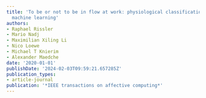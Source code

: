 ```yaml
---
title: 'To be or not to be in flow at work: physiological classification of flow using
  machine learning'
authors:
- Raphael Rissler
- Mario Nadj
- Maximilian Xiling Li
- Nico Loewe
- Michael T Knierim
- Alexander Maedche
date: '2020-01-01'
publishDate: '2024-02-03T09:59:21.657285Z'
publication_types:
- article-journal
publication: '*IEEE transactions on affective computing*'
---
```

